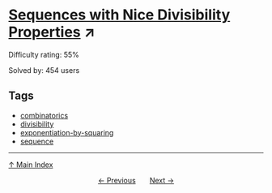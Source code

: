 # [Sequences with Nice Divisibility Properties](https://projecteuler.net/problem=511) ↗️

Difficulty rating: 55%

Solved by: 454 users
## Tags

- [combinatorics](../tags/combinatorics.md)
- [divisibility](../tags/divisibility.md)
- [exponentiation-by-squaring](../tags/exponentiation-by-squaring.md)
- [sequence](../tags/sequence.md)



---

[↑ Main Index](../README.md)


<div align=center><a href='510.md'>← Previous</a> &nbsp;&nbsp; &nbsp;&nbsp;  <a href='512.md'>Next →</a></div>
